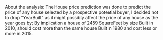 About the analysis: 
The House price prediction was done to predict the price of any house selected by a prospective potential buyer, 
I decided not to drop "YearBuilt" as it might possibly affect the price of any house as the year goes by; 
By implication a house of 2459 SquareFeet by size Built in 2010,  should cost more than the same house Built in 1980 and cost less or more in 2015.  
